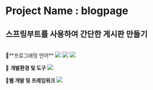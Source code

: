 # Project Name : blogpage
## 스프링부트를 사용하여 간단한 게시판 만들기 

<br/>
📌**프로그래밍 언어**
<img src="https://img.shields.io/badge/java-007396?style=for-the-badge&logo=openjdk&logoColor=white">
<img src="https://img.shields.io/badge/html5-E34F26?style=for-the-badge&logo=html5&logoColor=white">
<img src="https://img.shields.io/badge/css3-1572B6?style=for-the-badge&logo=css3&logoColor=white">

📌 **개발환경 및 도구**
<img src="https://img.shields.io/badge/visualstudiocode-007ACC?style=for-the-badge&logo=visualstudiocode&logoColor=white">

📌**웹 개발 및 프레임워크**
<img src="https://img.shields.io/badge/springboot-6DB33F?style=for-the-badge&logo=springboot&logoColor=white">

